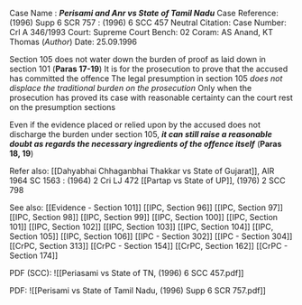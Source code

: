 Case Name : ***Perisami and Anr vs State of Tamil Nadu***
Case Reference: (1996) Supp 6 SCR 757 :  (1996) 6 SCC 457
Neutral Citation: 
Case Number: Crl A 346/1993
Court: Supreme Court
Bench: 02
Coram: AS Anand, KT Thomas (*Author*)
Date: 25.09.1996

Section 105 does not water down the burden of proof as laid down in section 101 (**Paras 17-19**)
	It is for the prosecution to prove that the accused has committed the offence
	The legal presumption in section 105 *does not displace the traditional burden on the prosecution*
		Only when the prosecution has proved its case with reasonable certainty can the court rest on the presumption sections

Even if the evidence placed or relied upon by the accused does not discharge the burden under section 105, ***it can still raise a reasonable doubt as regards the necessary ingredients of the offence itself*** (**Paras 18, 19**)

Refer also:
[[Dahyabhai Chhaganbhai Thakkar vs State of Gujarat]], AIR 1964 SC 1563 : (1964) 2 Cri LJ 472
[[Partap vs State of UP]], (1976) 2 SCC 798

See also:
[[Evidence - Section 101]]
[[IPC, Section 96]]
[[IPC, Section 97]]
[[IPC, Section 98]]
[[IPC, Section 99]]
[[IPC, Section 100]]
[[IPC, Section 101]]
[[IPC, Section 102]]
[[IPC, Section 103]]
[[IPC, Section 104]]
[[IPC, Section 105]]
[[IPC, Section 106]]
[[IPC - Section 302]]
[[IPC - Section 304]]
[[CrPC, Section 313]]
[[CrPC - Section 154]]
[[CrPC, Section 162]]
[[CrPC - Section 174]]

PDF (SCC):
![[Periasami vs State of TN, (1996) 6 SCC 457.pdf]]

PDF:
![[Perisami vs State of Tamil Nadu, (1996) Supp 6 SCR 757.pdf]]